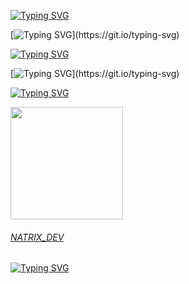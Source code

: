
[![Typing SVG](https://readme-typing-svg.herokuapp.com?color=F7007A&duration=400&lines=N;NA;NAT;NATR;NATRI;NATRIX)](https://git.io/typing-svg)

[![Typing SVG](https://readme-typing-svg.herokuapp.com?color=34eb49&lines=Languages:)](https://git.io/typing-svg)



[![Typing SVG](https://readme-typing-svg.herokuapp.com?color=F7007A&duration=400&lines=js,;py,;php,;html-css,;java,;perl,;elixir,;eris,;go,;react.js,;batched,;vue.js,;sqlite3,;sql,;ruby;.net;shell)](https://git.io/typing-svg)

[![Typing SVG](https://readme-typing-svg.herokuapp.com?color=34eb49&lines=My+skills+:)](https://git.io/typing-svg)




[![Typing SVG](https://readme-typing-svg.herokuapp.com?color=6b34eb&duration=4000&lines=Developer,+Certified+Ethical+Hacker,;+Server+Manager+&+Admin+Frontend+&+Backend)](https://git.io/typing-svg)


 <div>
  <a href="https://github.com/natrixdev">
  <img height="180em" src="https://github-readme-stats.vercel.app/api?username=natrixdev&show_icons=true&theme=radical&include_all_commits=true&count_private=true"/>

</div>

###### NATRIX_DEV 
[![Typing SVG](https://readme-typing-svg.herokuapp.com?color=F7007A&duration=400&lines=N;A;T;R;I;X)](https://git.io/typing-svg)
